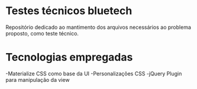 # Testes técnicos bluetech
Repositório dedicado ao mantimento dos arquivos necessários ao problema proposto, como teste técnico. 

# Tecnologias empregadas
-Materialize CSS como base da UI
-Personalizações CSS
-jQuery Plugin para manipulação da view
